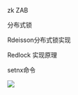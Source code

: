 zk   ZAB

分布式锁

Rdeisson分布式锁实现

Redlock 实现原理

setnx命令

![](C:\Users\hspcadmin\AppData\Roaming\marktext\images\2022-04-12-20-13-06-image.png)
